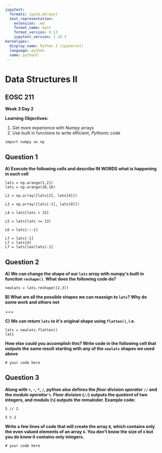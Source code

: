 ```yaml
---
jupytext:
  formats: ipynb,md:myst
  text_representation:
    extension: .md
    format_name: myst
    format_version: 0.13
    jupytext_version: 1.10.3
kernelspec:
  display_name: Python 3 (ipykernel)
  language: python
  name: python3
---
```


# Data Structures II

## EOSC 211

**Week 3 Day 2**

**Learning Objectives:**  
1. Get more experience with Numpy arrays
2. Use built in functions to write efficient, *Pythonic* code

```{code-cell} ipython3
import numpy as np
```

## Question 1

**A) Execute the following cells and describe IN WORDS what is happening in each cell**

```{code-cell} ipython3
lats = np.arange(1,21)
lats = np.arange(10,16)
```

```{code-cell} ipython3
L2 = np.array([lats[2], lats[4]])
```

```{code-cell} ipython3
L3 = np.array([lats[-1], lats[0]])
```

```{code-cell} ipython3
L4 = lats[lats > 13]
```

```{code-cell} ipython3
L5 = lats[lats >= 13]
```

```{code-cell} ipython3
L6 = lats[::-1]
```

```{code-cell} ipython3
L7 = lats[-1]
L7 = lats[4]
L7 = lats[len(lats)-1]
```

## Question 2

**A) We can change the shape of our `lats` array with numpy's built in funciton `reshape()`. What does the following code do?**

```{code-cell} ipython3
newlats = lats.reshape([2,3])
```

**B) What are all the possible shapes we can reassign to `lats`? Why do some work and others not**

+++

**C) We can return `lats` to it's original shape using `flatten()`, i.e.**

```{code-cell} ipython3
lats = newlats.flatten()
lats
```

**How else could you accomplish this? Write code in the following cell that outputs the same result starting with any of the `newlats` shapes we used above**

```{code-cell} ipython3
# your code here
```

## Question 3

**Along with `+`, `-`, `*`, `/`, python also defines the *floor division operator* `//` and the *modulo operator* `%`. Floor division (`//`) outputs the *quotient* of two integers, and modulo (`%`) outputs the remainder. Example code:**

```{code-cell} ipython3
5 // 2
```

```{code-cell} ipython3
5 % 2
```

**Write a few lines of code that will create the array `B`, which contains only the even valued elements of an array `A`. You don't know the size of `A` but you do know it contains only integers.**

```{code-cell} ipython3
# your code here
```
